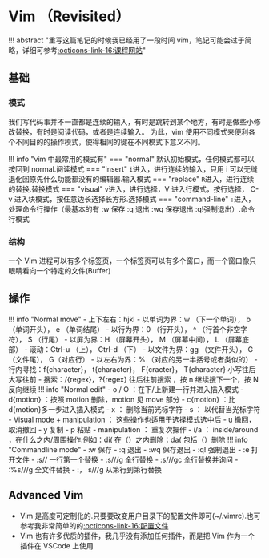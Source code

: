 # Vim （Revisited）
!!! abstract "重写这篇笔记的时候我已经用了一段时间 vim，笔记可能会过于简略，详细可参考[:octicons-link-16:课程网站](https://missing.csail.mit.edu/2020/editors/)"


## 基础

### 模式

我们写代码事并不一直都是连续的输入，有时是跳转到某个地方，有时是做些小修改替换，有时是阅读代码，或者是连续输入。
为此，vim 使用不同模式来便利各个不同目的的操作模式，使得相同的键在不同模式下意义不同。

!!! info "vim 中最常用的模式有"
    === "normal"
        默认初始模式，任何模式都可以按<Esc>回到 normal.阅读模式
    === "insert"
        `i`进入，进行连续的输入，只用 i 可以无缝退化回原先什么功能都没有的编辑器.输入模式
    === "replace"
        `R`进入，进行连续的替换.替换模式
    === "visual"
        `v`进入，进行选择，V 进入行模式，按行选择， C-v 进入块模式，按任意边长选择长方形.选择模式
    === "command-line"
        `:`进入，处理命令行操作（最基本的有 :w 保存 :q 退出 :wq 保存退出 :q!强制退出）.命令行模式


### 结构

一个 Vim 进程可以有多个标签页，一个标签页可以有多个窗口，而一个窗口像只眼睛看向一个特定的文件(Buffer)

## 操作

!!! info "Normal move"
    - 上下左右：hjkl
    - 以单词为界：w （下一个单词）， b （单词开头）， e （单词结尾）
    - 以行为界：0 （行开头）， ^ （行首个非空字符）， $ （行尾）
    - 以屏为界：H （屏幕开头）， M （屏幕中间）， L （屏幕底部）
    - 滚动：Ctrl-u （上）， Ctrl-d （下）
    - 以文件为界：gg （文件开头）， G （文件尾）， <num> G（对应行）
    - 以左右为界：% （对应的另一半括号或者类似的）
    - 行内寻找：f{character}， t{character}， F{cracter}， T{character} 小写往后大写往前
    - 搜索：/{regex}，?{regex} 往后往前搜索 ，按 n 继续搜下一个，按 N 反向继续
!!! info "Normal edit"
    - o / O ：在下/上新建一行并进入插入模式
    - d{motion} ：按照 motion 删除，motion 见 move 部分
    - c{motion} ：比 d{motion}多一步进入插入模式
    - x ： 删除当前光标字符
    - s <char>： 以<char>代替当光标字符
    - Visual mode + manipulation ： 这些操作也适用于选择模式选中后
    - u 撤回，<C-r> 取消撤回
    - y 复制
    - p 粘贴
    - <num> manipulation ： 重复<num>次操作
    - i/a ： inside/around ，在什么之内/周围操作.例如：di( 在（）之内删除；da( 包括（）删除
!!! info "Commandline mode"
    - :w 保存
    - :q 退出
    - :wq 保存退出
    - :q! 强制退出
    - :e <file> 打开文件
    - :s/<regex>/<replacement> 一行第一个替换
    - :s/<regex>/<replacement>/g 全行替换
    - :s/<regex>/<replacement>/gc 全行替换并询问
    - :%s/<regex>/<replacement>/g 全文件替换
    - :<line number>，<line number> s/<regex>/<replacement>/g 从第<line number>行到第<line number>行替换
## Advanced Vim

- Vim 是高度可定制化的.只要要改变用户目录下的配置文件即可(~/.vimrc).也可参考我非常简单的的[:octicons-link-16:配置文件](https://github.com/stormckey/dotfiles/blob/main/dot_vimrc)
- Vim 也有许多优质的插件，我几乎没有添加任何插件，而是把 Vim 作为一个插件在 VSCode 上使用
